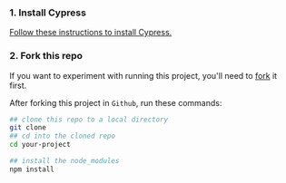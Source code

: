 ### 1. Install Cypress

[Follow these instructions to install Cypress.](https://on.cypress.io/installing-cypress)

### 2. Fork this repo

If you want to experiment with running this project, you'll need to [fork]() it first.

After forking this project in `Github`, run these commands:

```bash
## clone this repo to a local directory
git clone 
## cd into the cloned repo
cd your-project

## install the node_modules
npm install